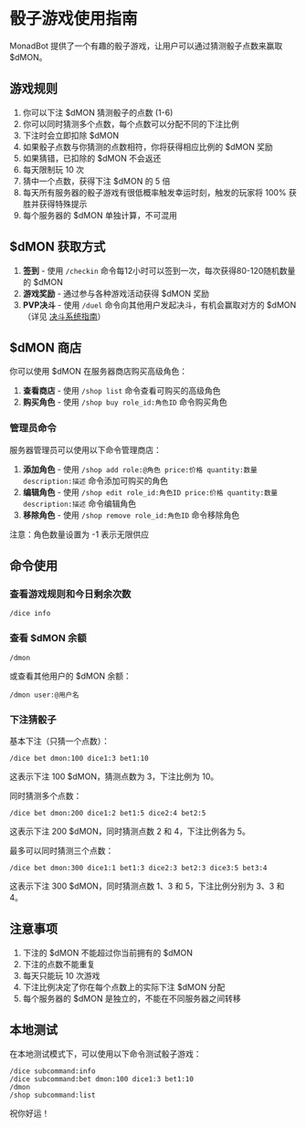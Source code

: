 # 骰子游戏使用指南

MonadBot 提供了一个有趣的骰子游戏，让用户可以通过猜测骰子点数来赢取 $dMON。

## 游戏规则

1. 你可以下注 $dMON 猜测骰子的点数 (1-6)
2. 你可以同时猜测多个点数，每个点数可以分配不同的下注比例
3. 下注时会立即扣除 $dMON
4. 如果骰子点数与你猜测的点数相符，你将获得相应比例的 $dMON 奖励
5. 如果猜错，已扣除的 $dMON 不会返还
6. 每天限制玩 10 次
7. 猜中一个点数，获得下注 $dMON 的 5 倍
8. 每天所有服务器的骰子游戏有很低概率触发幸运时刻，触发的玩家将 100% 获胜并获得特殊提示
9. 每个服务器的 $dMON 单独计算，不可混用

## $dMON 获取方式

1. **签到** - 使用 `/checkin` 命令每12小时可以签到一次，每次获得80-120随机数量的 $dMON
2. **游戏奖励** - 通过参与各种游戏活动获得 $dMON 奖励
3. **PVP决斗** - 使用 `/duel` 命令向其他用户发起决斗，有机会赢取对方的 $dMON（详见 [决斗系统指南](duel-game.md)）

## $dMON 商店

你可以使用 $dMON 在服务器商店购买高级角色：

1. **查看商店** - 使用 `/shop list` 命令查看可购买的高级角色
2. **购买角色** - 使用 `/shop buy role_id:角色ID` 命令购买角色

### 管理员命令

服务器管理员可以使用以下命令管理商店：

1. **添加角色** - 使用 `/shop add role:@角色 price:价格 quantity:数量 description:描述` 命令添加可购买的角色
2. **编辑角色** - 使用 `/shop edit role_id:角色ID price:价格 quantity:数量 description:描述` 命令编辑角色
3. **移除角色** - 使用 `/shop remove role_id:角色ID` 命令移除角色

注意：角色数量设置为 -1 表示无限供应

## 命令使用

### 查看游戏规则和今日剩余次数

```
/dice info
```

### 查看 $dMON 余额

```
/dmon
```

或查看其他用户的 $dMON 余额：

```
/dmon user:@用户名
```

### 下注猜骰子

基本下注（只猜一个点数）：

```
/dice bet dmon:100 dice1:3 bet1:10
```

这表示下注 100 $dMON，猜测点数为 3，下注比例为 10。

同时猜测多个点数：

```
/dice bet dmon:200 dice1:2 bet1:5 dice2:4 bet2:5
```

这表示下注 200 $dMON，同时猜测点数 2 和 4，下注比例各为 5。

最多可以同时猜测三个点数：

```
/dice bet dmon:300 dice1:1 bet1:3 dice2:3 bet2:3 dice3:5 bet3:4
```

这表示下注 300 $dMON，同时猜测点数 1、3 和 5，下注比例分别为 3、3 和 4。

## 注意事项

1. 下注的 $dMON 不能超过你当前拥有的 $dMON
2. 下注的点数不能重复
3. 每天只能玩 10 次游戏
4. 下注比例决定了你在每个点数上的实际下注 $dMON 分配
5. 每个服务器的 $dMON 是独立的，不能在不同服务器之间转移

## 本地测试

在本地测试模式下，可以使用以下命令测试骰子游戏：

```
/dice subcommand:info
/dice subcommand:bet dmon:100 dice1:3 bet1:10
/dmon
/shop subcommand:list
```

祝你好运！
